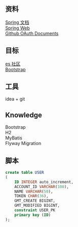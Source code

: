 ## 资料
 [Spring 文档](https://spring.io/guides)  
 [Spring Web](https://spring.io/guides/gs/serving-web-content/)  
 [Github OAuth Documents](https://developer.github.com/apps/)
 
## 目标
 [es 社区](https://elasticsearch.cn/explore/)  
 [Bootstrap](http://www.bootcss.com/)
 
## 工具
 idea + git

## Knowledge    
 Bootstrap  
 H2     
 MyBatis    
 Flyway Migration   
 
## 脚本
```sql
create table USER
(
	ID INTEGER auto_increment,
	ACCOUNT_ID VARCHAR(100),
	NAME VARCHAR(50),
	TOKEN CHAR(36),
	GMT_CREATE BIGINT,
	GMT_MODIFIED BIGINT,
	constraint USER_PK
	primary key (ID)
);
```



